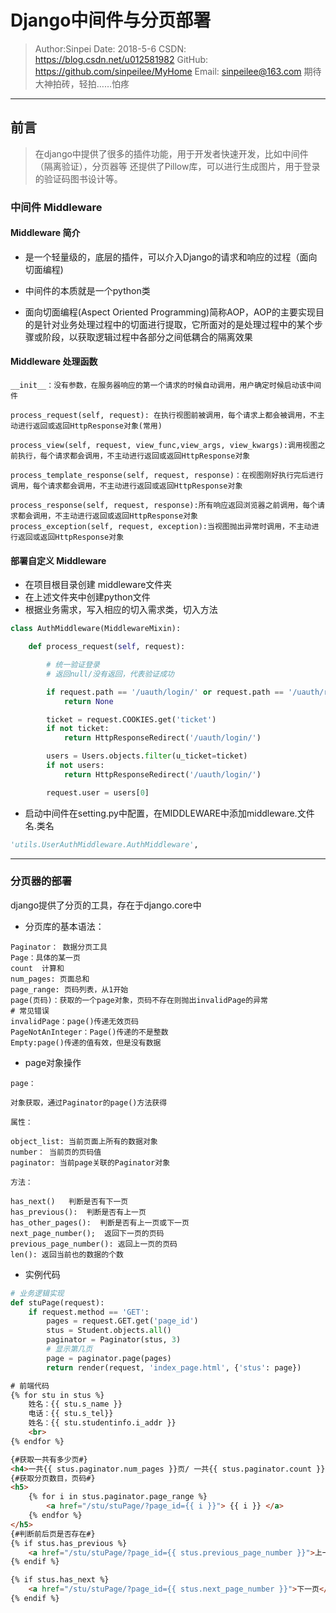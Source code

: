 # Django中间件与分页部署

>Author:Sinpei 
>Date: 2018-5-6
>CSDN: https://blog.csdn.net/u012581982
>GitHub: https://github.com/sinpeilee/MyHome
>Email: sinpeilee@163.com 
>期待大神拍砖，轻拍……怕疼
---
## 前言
> 在django中提供了很多的插件功能，用于开发者快速开发，比如中间件（隔离验证），分页器等 还提供了Pillow库，可以进行生成图片，用于登录的验证码图书设计等。

### 中间件 Middleware
#### Middleware 简介
- 是一个轻量级的，底层的插件，可以介入Django的请求和响应的过程（面向切面编程)

- 中间件的本质就是一个python类

- 面向切面编程(Aspect Oriented Programming)简称AOP，AOP的主要实现目的是针对业务处理过程中的切面进行提取，它所面对的是处理过程中的某个步骤或阶段，以获取逻辑过程中各部分之间低耦合的隔离效果

#### Middleware 处理函数
```
__init__：没有参数，在服务器响应的第一个请求的时候自动调用，用户确定时候启动该中间件

process_request(self, request): 在执行视图前被调用，每个请求上都会被调用，不主动进行返回或返回HttpResponse对象(常用)

process_view(self, request, view_func,view_args, view_kwargs):调用视图之前执行，每个请求都会调用，不主动进行返回或返回HttpResponse对象

process_template_response(self, request, response)：在视图刚好执行完后进行调用，每个请求都会调用，不主动进行返回或返回HttpResponse对象

process_response(self, request, response):所有响应返回浏览器之前调用，每个请求都会调用，不主动进行返回或返回HttpResponse对象
process_exception(self, request, exception):当视图抛出异常时调用，不主动进行返回或返回HttpResponse对象
```

#### 部署自定义 Middleware
- 在项目根目录创建 middleware文件夹
- 在上述文件夹中创建python文件
- 根据业务需求，写入相应的切入需求类，切入方法
```python
class AuthMiddleware(MiddlewareMixin):

    def process_request(self, request):

        # 统一验证登录
        # 返回null/没有返回，代表验证成功

        if request.path == '/uauth/login/' or request.path == '/uauth/regist/':
            return None

        ticket = request.COOKIES.get('ticket')
        if not ticket:
            return HttpResponseRedirect('/uauth/login/')

        users = Users.objects.filter(u_ticket=ticket)
        if not users:
            return HttpResponseRedirect('/uauth/login/')

        request.user = users[0]

```
- 启动中间件在setting.py中配置，在MIDDLEWARE中添加middleware.文件名.类名

```python
'utils.UserAuthMiddleware.AuthMiddleware',
```
---

### 分页器的部署
django提供了分页的工具，存在于django.core中
- 分页库的基本语法：
```
Paginator： 数据分页工具
Page：具体的某一页
count  计算和
num_pages: 页面总和
page_range: 页码列表，从1开始
page(页码)：获取的一个page对象，页码不存在则抛出invalidPage的异常
# 常见错误
invalidPage：page()传递无效页码
PageNotAnInteger：Page()传递的不是整数
Empty:page()传递的值有效，但是没有数据
```
- page对象操作
```
page：

对象获取，通过Paginator的page()方法获得

属性：

object_list: 当前页面上所有的数据对象
number： 当前页的页码值
paginator: 当前page关联的Paginator对象

方法：

has_next()   判断是否有下一页
has_previous():  判断是否有上一页
has_other_pages():  判断是否有上一页或下一页
next_page_number();  返回下一页的页码
previous_page_number(): 返回上一页的页码
len(): 返回当前也的数据的个数
```
- 实例代码
```python
# 业务逻辑实现
def stuPage(request):
    if request.method == 'GET':
        pages = request.GET.get('page_id')
        stus = Student.objects.all()
        paginator = Paginator(stus, 3)
        # 显示第几页
        page = paginator.page(pages)
        return render(request, 'index_page.html', {'stus': page})
```

```html
# 前端代码
{% for stu in stus %}
    姓名：{{ stu.s_name }}
    电话：{{ stu.s_tel}}
    姓名：{{ stu.studentinfo.i_addr }}
    <br>
{% endfor %}

{#获取一共有多少页#}
<h4>一共{{ stus.paginator.num_pages }}页/ 一共{{ stus.paginator.count }}页</h4>
{#获取分页数目，页码#}
<h5>
    {% for i in stus.paginator.page_range %}
        <a href="/stu/stuPage/?page_id={{ i }}"> {{ i }} </a>
    {% endfor %}
</h5>
{#判断前后页是否存在#}
{% if stus.has_previous %}
    <a href="/stu/stuPage/?page_id={{ stus.previous_page_number }}">上一页</a>
{% endif %}

{% if stus.has_next %}
    <a href="/stu/stuPage/?page_id={{ stus.next_page_number }}">下一页</a>
{% endif %}
```






























